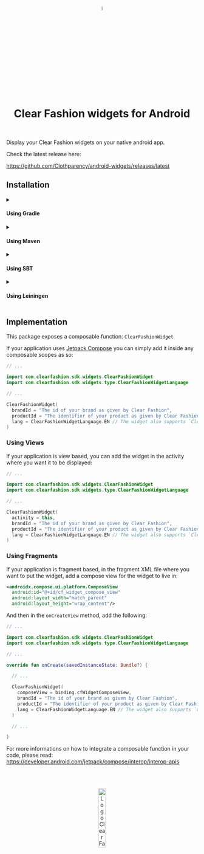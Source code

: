 <br />
<p align="center">
  <img 
      style="margin: auto; width: 5%;"
      src="https://user-images.githubusercontent.com/2159699/215896047-e6eb3ca0-b2d1-40b3-8034-c26913033008.svg" 
      alt="Logo Clear Fashion">
  </img>
</p>
<br />

<h1 align="center">Clear Fashion widgets for Android</h1>

<br />

Display your Clear Fashion widgets on your native android app.

Check the latest release here:

https://github.com/Clothparency/android-widgets/releases/latest

## Installation

<details>
  <summary>
    <h4>
      Using Gradle
    </h4>
  </summary>

  **Step 1.** Add the JitPack repository to your build file

  Add it in your root `build.gradle` at the end of repositories:

  ```groovy
  allprojects {
    repositories {
      // ...
      maven { url 'https://jitpack.io' }
    }
  }
  ```

  **Step 2.** Add the dependency

  ```groovy
  dependencies {
    implementation 'com.github.Clothparency:android-widgets:1.0.0'
  }
  ```
</details>
<details>
  <summary>
    <h4>
      Using Maven
    </h4>
  </summary>

  **Step 1.** Add the JitPack repository to your build file

  ```xml
  <repositories>
    <repository>
      <id>jitpack.io</id>
      <url>https://jitpack.io</url>
    </repository>
  </repositories>
  ```

  **Step 2.** Add the dependency

  ```xml
  <dependency>
     <groupId>com.github.Clothparency</groupId>
     <artifactId>android-widgets</artifactId>
     <version>1.0.0</version>
  </dependency>
  ```
</details>
<details>
  <summary>
    <h4>
      Using SBT
    </h4>
  </summary>
  
  **Step 1.** Add the JitPack repository to your build file

  Add it in your `build.sbt` at the end of resolvers:

  ```
  resolvers += "jitpack" at "https://jitpack.io"
  ```

  **Step 2.** Add the dependency
  
  ```
  libraryDependencies += "com.github.Clothparency" % "android-widgets" % "1.0.0"	
  ```
</details>
<details>
  <summary>
    <h4>
      Using Leiningen
    </h4>
  </summary>
  
  **Step 1.** Add the JitPack repository to your build file
  
  Add it in your `project.clj` at the end of repositories:
  
  ```
  :repositories [["jitpack" "https://jitpack.io"]]
  ```
  
  **Step 2.** Add the dependency
  
  ```
  :dependencies [[com.github.Clothparency/android-widgets "1.0.0"]]	
  ```
</details>

## Implementation

This package exposes a composable function: `ClearFashionWidget`

If your application uses [Jetpack Compose](https://developer.android.com/jetpack/compose) you can simply add it inside any composable scopes as so:



```kotlin
// ...

import com.clearfashion.sdk.widgets.ClearFashionWidget
import com.clearfashion.sdk.widgets.type.ClearFashionWidgetLanguage

// ...

ClearFashionWidget(
  brandId = "The id of your brand as given by Clear Fashion",
  productId = "The identifier of your product as given by Clear Fashion",
  lang = ClearFashionWidgetLanguage.EN // The widget also supports `ClearFashionWidgetLanguage.FR` which is the default value
)
```

### Using Views

If your application is view based, you can add the widget in the activity where you want it to be displayed:

```kotlin
// ...

import com.clearfashion.sdk.widgets.ClearFashionWidget
import com.clearfashion.sdk.widgets.type.ClearFashionWidgetLanguage

// ...

ClearFashionWidget(
  activity = this,
  brandId = "The id of your brand as given by Clear Fashion",
  productId = "The identifier of your product as given by Clear Fashion",
  lang = ClearFashionWidgetLanguage.EN // The widget also supports `ClearFashionWidgetLanguage.FR` which is the default value
)
```

### Using Fragments

If your application is fragment based, in the fragment XML file where you want to put the widget, add a compose view for the widget to live in:

```xml
<androidx.compose.ui.platform.ComposeView
  android:id="@+id/cf_widget_compose_view"
  android:layout_width="match_parent"
  android:layout_height="wrap_content"/>
```

And then in the `onCreateView` method, add the following:

```kotlin
// ...

import com.clearfashion.sdk.widgets.ClearFashionWidget
import com.clearfashion.sdk.widgets.type.ClearFashionWidgetLanguage

// ...

override fun onCreate(savedInstanceState: Bundle?) {

  // ...

  ClearFashionWidget(
    composeView = binding.cfWidgetComposeView,
    brandId = "The id of your brand as given by Clear Fashion",
    productId = "The identifier of your product as given by Clear Fashion",
    lang = ClearFashionWidgetLanguage.EN // The widget also supports `ClearFashionWidgetLanguage.FR` which is the default value
  )

  // ...

}
```

For more informations on how to integrate a composable function in your code, please read: https://developer.android.com/jetpack/compose/interop/interop-apis



<br />
<br />
<p align="center">
  <img 
      style="margin: auto; width: 20%;"
      src="https://user-images.githubusercontent.com/2159699/215894277-8251062e-b339-4bf6-a958-42e792059ba3.svg" 
      alt="Logo Clear Fashion">
  </img>
</p>
